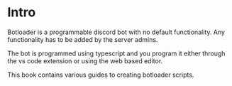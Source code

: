 # Intro

Botloader is a programmable discord bot with no default functionality. Any functionality has to be added by the server admins.

The bot is programmed using typescript and you program it either through the vs code extension or using the web based editor.

This book contains various guides to creating botloader scripts.